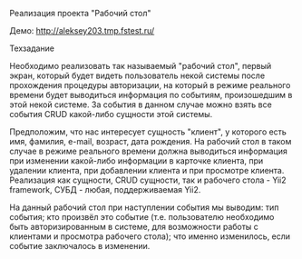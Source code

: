Реализация проекта "Рабочий стол"

Демо: http://aleksey203.tmp.fstest.ru/

Техзадание

Необходимо реализовать так называемый "рабочий стол", первый экран, который будет видеть пользователь некой системы после прохождения процедуры авторизации, на который в режиме реального времени будет выводиться информация по событиям, произошедшим в этой некой системе. За события в данном случае можно взять все события CRUD какой-либо сущности этой системы.

 Предположим, что нас интересует сущность "клиент", у которого есть имя, фамилия, e-mail, возраст, дата рождения. На рабочий стол в таком случае в режиме реального времени должна выводиться информация при изменении какой-либо информации в карточке клиента, при удалении клиента, при добавлении клиента и при просмотре клиента.
Реализация как сущности, CRUD сущности, так и рабочего стола - Yii2 framework, СУБД - любая, поддерживаемая Yii2.

 На данный рабочий стол при наступлении события мы выводим:
 тип события;
 кто произвёл это событие (т.е. пользователю необходимо быть авторизированным в системе, для возможности работы с клиентами и просмотра рабочего стола);
что именно изменилось, если событие заключалось в изменении.

